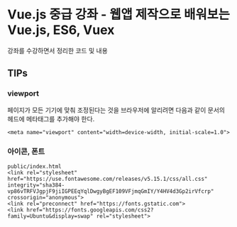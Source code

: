 # Vue.js 중급 강좌 - 웹앱 제작으로 배워보는 Vue.js, ES6, Vuex
강좌를 수강하면서 정리한 코드 및 내용

## TIPs

### viewport
페이지가 모든 기기에 맞춰 조정된다는 것을 브라우저에 알리려면 다음과 같이 문서의 헤드에 메타태그를 추가해야 한다.
```
<meta name="viewport" content="width=device-width, initial-scale=1.0">
```

### 아이콘, 폰트
```
public/index.html
<link rel="stylesheet" href="https://use.fontawesome.com/releases/v5.15.1/css/all.css" integrity="sha384-vp86vTRFVJgpjF9jiIGPEEqYqlDwgyBgEF109VFjmqGmIY/Y4HV4d3Gp2irVfcrp" crossorigin="anonymous">
<link rel="preconnect" href="https://fonts.gstatic.com">
<link href="https://fonts.googleapis.com/css2?family=Ubuntu&display=swap" rel="stylesheet"> 
```

### <style scoped>
"scoped"는 해당 컴포넌트에서만 유효한 스타일임을 명시

### <button> 대신 <span><i></i></span>
button 태그를 쓰기보다 span 태그를 사용하여 버튼 기능을 하도록 만든다.

### LocalStorage update
크롬의 LocalStorage API에서 수정은 제공하지 않는다. 해당 데이터를 삭제 후 수정된 데이터를 삽입한다.

### true/false 변환
특정 boolean 값이 어떤 이벤트 발생마다 바뀌길 바랄 때 직접 값을 할당하는 것이 아니라, 아래와 같이 쓰면 간단하게 구현할 수 있다.
```
isChanged = !isChanged
```

### slot
특정 컴포넌트의 일부 UI를 재사용할 수 있다.
```
Modal.vue
<div class="modal-header">
  <slot name="header">
    default header
  </slot>
</div>

TodoInput.vue
<Modal v-if="showModal" @close="showModal=false">
  <h3 slot="header">
    custom header
  </h3>
</Modal> 
```
위와 같을 때, Modal의 header를 TodoInput에서 header를 재정의할 수 있다.

### Babel
ES6를 지원하지 않는 브라우저를 위해 transpiling을 해준다.

### ES6
- const, let
- => (arrow function)
- 객체 속 메소드에 대해서 `function` 쓸 필요 없음.
- 속성명과 값 명이 동일할 때, 축약.

### export default
`default`는 한 개의 파일에서 하나만 export한다는 의미.

### Vuex
컴포넌트 관리를 위한 상태 관리 패턴이자 라이브러리

### state, getter
state는 data 속성, getter는 computed 속성과 비슷하다.
연산된 데이터(state)에 접근하는 것이 getter.

### mutations, actions
mutations에는 동기 로직, actions에는 비동기 로직
데이터(state)를 변경하는 것이 mutations.

### Helper
아래와 같이 state와 getters는 보통 `computed()`에서 주로 사용하고, mutations와 actions는 `methods`에서 사용한다.
```
export default {
  computed() {
    ...matState(['A']),
    ...mapGetters(['B'])
  },
  methods {
    ...mapMutations(['C']),
    ...mapActions(['D'])
  }
}
```

### Vuex를 쓰면서 달라지는 것
- 기존에 `this.$emit()`으로 이벤트 발생시키고, `props`로 데이터를 전달하는 방식이 아니라 store에 데이터를 두고 mutations로 조작하는 방식으로 바뀐다.
- state(데이터)에 접근하기 위해 getters를 쓰고 `this.$store.commit('mutation name')`을 통해 실행시켜 데이터를 조작한다.
- Helper를 쓰게 되면 commit 대신 mapMutations를 import하여 바로 `this.mutation()`과 같이 사용할 수 있다.